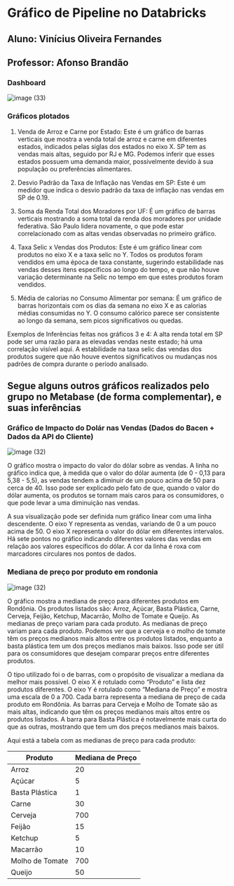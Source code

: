 # Gráfico de Pipeline no Databricks

## Aluno: Vinícius Oliveira Fernandes
## Professor: Afonso Brandão 

### Dashboard

![image (33)](https://github.com/Vfernandes1/teste_de_hipotese_automatico_M-C_Solutions/assets/99264567/c83629cf-9c9e-47d3-9f6c-da1323f4f422)

### Gráficos plotados

1. Venda de Arroz e Carne por Estado: Este é um gráfico de barras verticais que mostra a venda total de arroz e carne em diferentes estados, indicados pelas siglas dos estados no eixo X. SP tem as vendas mais altas, seguido por RJ e MG. Podemos inferir que esses estados possuem uma demanda maior, possivelmente devido à sua população ou preferências alimentares.

2. Desvio Padrão da Taxa de Inflação nas Vendas em SP: Este é um medidor que indica o desvio padrão da taxa de inflação nas vendas em SP de 0.19.

3. Soma da Renda Total dos Moradores por UF: É um gráfico de barras verticais mostrando a soma total da renda dos moradores por unidade federativa. São Paulo lidera novamente, o que pode estar correlacionado com as altas vendas observadas no primeiro gráfico.

4. Taxa Selic x Vendas dos Produtos: Este é um gráfico linear com produtos no eixo X e a taxa selic no Y. Todos os produtos foram vendidos em uma época de taxa constante, sugerindo estabilidade nas vendas desses itens específicos ao longo do tempo, e que não houve variação determinante na Selic no tempo em que estes produtos foram vendidos.

5. Média de calorias no Consumo Alimentar por semana: É um gráfico de barras horizontais com os dias da semana no eixo X e as calorias médias consumidas no Y. O consumo calórico parece ser consistente ao longo da semana, sem picos significativos ou quedas.

Exemplos de Inferências feitas nos gráficos 3 e 4: A alta renda total em SP pode ser uma razão para as elevadas vendas neste estado; há uma correlação visível aqui. A estabilidade na taxa selic das vendas dos produtos sugere que não houve eventos significativos ou mudanças nos padrões de compra durante o período analisado.

## Segue alguns outros gráficos realizados pelo grupo no Metabase (de forma complementar), e suas inferências

### Gráfico de Impacto do Dolár nas Vendas (Dados do Bacen + Dados da API do Cliente)

![image (32)](https://github.com/Vfernandes1/teste_de_hipotese_automatico_M-C_Solutions/assets/99264567/f2457912-2faa-4bbf-ae07-4c362f19d556)

O gráfico mostra o impacto do valor do dólar sobre as vendas. A linha no gráfico indica que, à medida que o valor do dólar aumenta (de 0 - 0,13 para 5,38 - 5,5), as vendas tendem a diminuir de um pouco acima de 50 para cerca de 40. Isso pode ser explicado pelo fato de que, quando o valor do dólar aumenta, os produtos se tornam mais caros para os consumidores, o que pode levar a uma diminuição nas vendas.

A sua visualização pode ser definida num gráfico linear com uma linha descendente. O eixo Y representa as vendas, variando de 0 a um pouco acima de 50. O eixo X representa o valor do dólar em diferentes intervalos. Há sete pontos no gráfico indicando diferentes valores das vendas em relação aos valores específicos do dólar. A cor da linha é roxa com marcadores circulares nos pontos de dados.

### Mediana de preço por produto em rondonia

![image (32)](https://github.com/Vfernandes1/teste_de_hipotese_automatico_M-C_Solutions/assets/99264567/f64c5602-8ed0-4f84-9d12-713e4fc49541)

O gráfico mostra a mediana de preço para diferentes produtos em Rondônia. Os produtos listados são: Arroz, Açúcar, Basta Plástica, Carne, Cerveja, Feijão, Ketchup, Macarrão, Molho de Tomate e Queijo. As medianas de preço variam para cada produto. As medianas de preço variam para cada produto. Podemos ver que a cerveja e o molho de tomate têm os preços medianos mais altos entre os produtos listados, enquanto a basta plástica tem um dos preços medianos mais baixos. Isso pode ser útil para os consumidores que desejam comparar preços entre diferentes produtos.

O tipo utilizado foi o de barras, com o propósito de visualizar a mediana da melhor mais possível. O eixo X é rotulado como “Produto” e lista dez produtos diferentes. O eixo Y é rotulado como “Mediana de Preço” e mostra uma escala de 0 a 700. Cada barra representa a mediana de preço de cada produto em Rondônia. As barras para Cerveja e Molho de Tomate são as mais altas, indicando que têm os preços medianos mais altos entre os produtos listados. A barra para Basta Plástica é notavelmente mais curta do que as outras, mostrando que tem um dos preços medianos mais baixos.

Aqui está a tabela com as medianas de preço para cada produto:

| Produto          | Mediana de Preço |
|-------------------|-------------------|
| Arroz             | 20                |
| Açúcar            | 5                 |
| Basta Plástica    | 1                 |
| Carne             | 30                |
| Cerveja           | 700               |
| Feijão            | 15                |
| Ketchup           | 5                 |
| Macarrão          | 10                |
| Molho de Tomate   | 700               |
| Queijo            | 50                |
